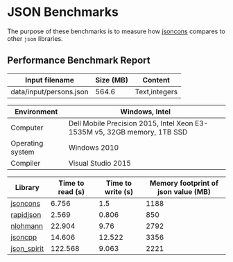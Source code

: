 # JSON Benchmarks

The purpose of these benchmarks is to measure how [jsoncons](https://github.com/danielaparker/jsoncons) compares to other `json` libraries.

## Performance Benchmark Report

Input filename|Size (MB)|Content
---|---|---
data/input/persons.json|564.6|Text,integers

Environment|Windows, Intel
---|---
Computer|Dell Mobile Precision 2015, Intel Xeon E3-1535M v5, 32GB memory, 1TB SSD
Operating system|Windows 2010
Compiler|Visual Studio 2015

Library|Time to read (s)|Time to write (s)|Memory footprint of json value (MB)
---|---|---|---
[jsoncons](https://github.com/danielaparker/jsoncons)|6.756|1.5|1188
[rapidjson](https://github.com/miloyip/rapidjson)|2.569|0.806|850
[nlohmann](https://github.com/nlohmann/json)|22.904|9.76|2792
[jsoncpp](https://github.com/open-source-parsers/jsoncpp)|14.606|12.522|3356
[json_spirit](http://www.codeproject.com/Articles/20027/JSON-Spirit-A-C-JSON-Parser-Generator-Implemented)|122.568|9.063|2221
